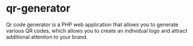 # qr-generator
 Qr code generator is a PHP web application that allows you to generate various QR codes, which allows you to create an individual logo and attract additional attention to your brand.
